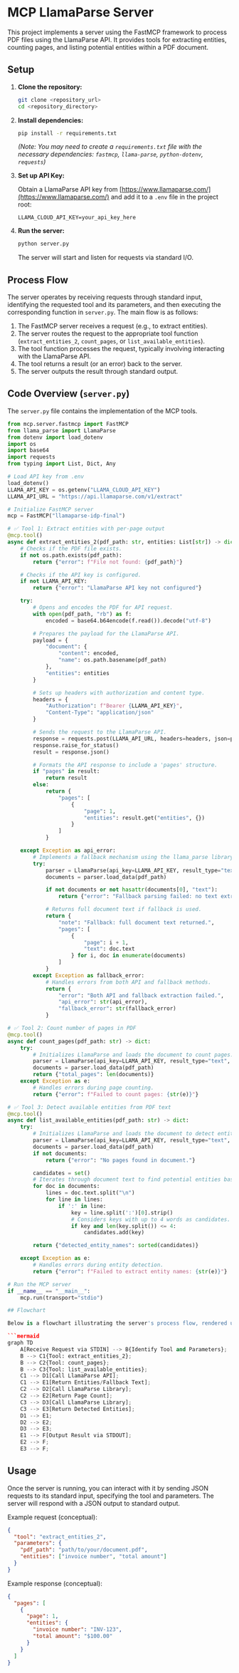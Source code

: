 # MCP LlamaParse Server

This project implements a server using the FastMCP framework to process PDF files using the LlamaParse API. It provides tools for extracting entities, counting pages, and listing potential entities within a PDF document.

## Setup

1.  **Clone the repository:**

    ```bash
    git clone <repository_url>
    cd <repository_directory>
    ```

2.  **Install dependencies:**

    ```bash
    pip install -r requirements.txt
    ```

    *(Note: You may need to create a `requirements.txt` file with the necessary dependencies: `fastmcp`, `llama-parse`, `python-dotenv`, `requests`)*

3.  **Set up API Key:**

    Obtain a LlamaParse API key from [https://www.llamaparse.com/](https://www.llamaparse.com/) and add it to a `.env` file in the project root:

    ```dotenv
    LLAMA_CLOUD_API_KEY=your_api_key_here
    ```

4.  **Run the server:**

    ```bash
    python server.py
    ```

    The server will start and listen for requests via standard I/O.

## Process Flow

The server operates by receiving requests through standard input, identifying the requested tool and its parameters, and then executing the corresponding function in `server.py`. The main flow is as follows:

1.  The FastMCP server receives a request (e.g., to extract entities).
2.  The server routes the request to the appropriate tool function (`extract_entities_2`, `count_pages`, or `list_available_entities`).
3.  The tool function processes the request, typically involving interacting with the LlamaParse API.
4.  The tool returns a result (or an error) back to the server.
5.  The server outputs the result through standard output.

## Code Overview (`server.py`)

The `server.py` file contains the implementation of the MCP tools.

```python
from mcp.server.fastmcp import FastMCP
from llama_parse import LlamaParse
from dotenv import load_dotenv
import os
import base64
import requests
from typing import List, Dict, Any

# Load API key from .env
load_dotenv()
LLAMA_API_KEY = os.getenv("LLAMA_CLOUD_API_KEY")
LLAMA_API_URL = "https://api.llamaparse.com/v1/extract"

# Initialize FastMCP server
mcp = FastMCP("llamaparse-idp-final")

# ✅ Tool 1: Extract entities with per-page output
@mcp.tool()
async def extract_entities_2(pdf_path: str, entities: List[str]) -> dict:
    # Checks if the PDF file exists.
    if not os.path.exists(pdf_path):
        return {"error": f"File not found: {pdf_path}"}

    # Checks if the API key is configured.
    if not LLAMA_API_KEY:
        return {"error": "LlamaParse API key not configured"}

    try:
        # Opens and encodes the PDF for API request.
        with open(pdf_path, "rb") as f:
            encoded = base64.b64encode(f.read()).decode("utf-8")

        # Prepares the payload for the LlamaParse API.
        payload = {
            "document": {
                "content": encoded,
                "name": os.path.basename(pdf_path)
            },
            "entities": entities
        }

        # Sets up headers with authorization and content type.
        headers = {
            "Authorization": f"Bearer {LLAMA_API_KEY}",
            "Content-Type": "application/json"
        }

        # Sends the request to the LlamaParse API.
        response = requests.post(LLAMA_API_URL, headers=headers, json=payload, timeout=30)
        response.raise_for_status()
        result = response.json()

        # Formats the API response to include a 'pages' structure.
        if "pages" in result:
            return result
        else:
            return {
                "pages": [
                    {
                        "page": 1,
                        "entities": result.get("entities", {})
                    }
                ]
            }

    except Exception as api_error:
        # Implements a fallback mechanism using the llama_parse library directly.
        try:
            parser = LlamaParse(api_key=LLAMA_API_KEY, result_type="text", verbose=False)
            documents = parser.load_data(pdf_path)

            if not documents or not hasattr(documents[0], "text"):
                return {"error": "Fallback parsing failed: no text extracted."}

            # Returns full document text if fallback is used.
            return {
                "note": "Fallback: full document text returned.",
                "pages": [
                    {
                        "page": i + 1,
                        "text": doc.text
                    } for i, doc in enumerate(documents)
                ]
            }
        except Exception as fallback_error:
            # Handles errors from both API and fallback methods.
            return {
                "error": "Both API and fallback extraction failed.",
                "api_error": str(api_error),
                "fallback_error": str(fallback_error)
            }

# ✅ Tool 2: Count number of pages in PDF
@mcp.tool()
async def count_pages(pdf_path: str) -> dict:
    try:
        # Initializes LlamaParse and loads the document to count pages.
        parser = LlamaParse(api_key=LLAMA_API_KEY, result_type="text", verbose=False)
        documents = parser.load_data(pdf_path)
        return {"total_pages": len(documents)}
    except Exception as e:
        # Handles errors during page counting.
        return {"error": f"Failed to count pages: {str(e)}"}

# ✅ Tool 3: Detect available entities from PDF text
@mcp.tool()
async def list_available_entities(pdf_path: str) -> dict:
    try:
        # Initializes LlamaParse and loads the document to detect entities.
        parser = LlamaParse(api_key=LLAMA_API_KEY, result_type="text", verbose=False)
        documents = parser.load_data(pdf_path)
        if not documents:
            return {"error": "No pages found in document."}

        candidates = set()
        # Iterates through document text to find potential entities based on colon separation.
        for doc in documents:
            lines = doc.text.split("\n")
            for line in lines:
                if ':' in line:
                    key = line.split(':')[0].strip()
                    # Considers keys with up to 4 words as candidates.
                    if key and len(key.split()) <= 4:
                        candidates.add(key)

        return {"detected_entity_names": sorted(candidates)}

    except Exception as e:
        # Handles errors during entity detection.
        return {"error": f"Failed to extract entity names: {str(e)}"}

# Run the MCP server
if __name__ == "__main__":
    mcp.run(transport="stdio")

## Flowchart

Below is a flowchart illustrating the server's process flow, rendered using Mermaid syntax. View this README on a platform that supports Mermaid (like GitHub) to see the diagram.

```mermaid
graph TD
    A[Receive Request via STDIN] --> B{Identify Tool and Parameters};
    B --> C1{Tool: extract_entities_2};
    B --> C2{Tool: count_pages};
    B --> C3{Tool: list_available_entities};
    C1 --> D1[Call LlamaParse API];
    C1 --> E1[Return Entities/Fallback Text];
    C2 --> D2[Call LlamaParse Library];
    C2 --> E2[Return Page Count];
    C3 --> D3[Call LlamaParse Library];
    C3 --> E3[Return Detected Entities];
    D1 --> E1;
    D2 --> E2;
    D3 --> E3;
    E1 --> F[Output Result via STDOUT];
    E2 --> F;
    E3 --> F;
```

## Usage

Once the server is running, you can interact with it by sending JSON requests to its standard input, specifying the tool and parameters. The server will respond with a JSON output to standard output.

Example request (conceptual):

```json
{
  "tool": "extract_entities_2",
  "parameters": {
    "pdf_path": "path/to/your/document.pdf",
    "entities": ["invoice number", "total amount"]
  }
}
```

Example response (conceptual):

```json
{
  "pages": [
    {
      "page": 1,
      "entities": {
        "invoice number": "INV-123",
        "total amount": "$100.00"
      }
    }
  ]
}
``` 
